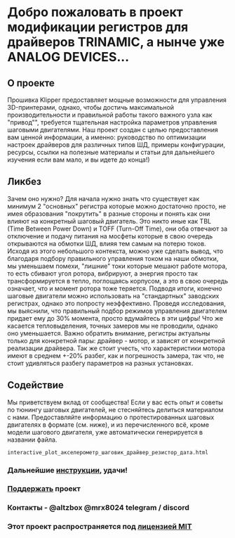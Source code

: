 
# Добро пожаловать в проект модификации регистров для драйверов TRINAMIC, а нынче уже ANALOG DEVICES... 

## О проекте
Прошивка Klipper предоставляет мощные возможности для управления 3D-принтерами, однако, чтобы достичь максимальной производительности и правильной работы такого важного узла как "привод"", требуется тщательная настройка параметров управления шаговыми двигателями.
Наш проект создан с целью предоставления вам ценной информации, а именно: руководство по оптимизации настроек драйверов для различных типов ШД, примеры конфигурации, ресурсы, ссылки на полезные материалы и статьи для дальнейшего изучения если вам мало, и вы идете до конца!)

## Ликбез
Зачем оно нужно?
Для начала нужно знать что существует как минимум 2 "основных" регистра которые можно достаточно просто, не имея образования "покрутить" в разные стороны и понять как они влияют на конкретный шаговый двигатель. 
Это никто иные как TBL (Time Between Power Down) и TOFF (Turn-Off Time), они оба отвечают за отключение и подачу питания на мосфеты которые в свою очередь открываются на обмотки ШД, влияя тем самым на потерю токов. Исходя из этого небольшого контекста, можно
уже сделать вывод, что благодаря подбору правильного управления током на наши обмотки, мы уменьшаем помехи, "лишние" токи которые мешают работе мотора, то есть сбивают угол ротора, вибрируют, а энергия просто так трансформируется в тепло, поглощаясь корпусом, а это в свою очередь означает, что и момент ротора тоже теряется.
Подводя итоги, конечно шаговые двигатели можно использовать на "стандартных" заводских регистрах, однако это попросту неэффективно. Проведя исследования, мы выяснили, что правильный подбор режимов управления двигателем придает ему до 30% момента, просто вдумайтесь в эти цифры! Что же касается тепловыделения, точных замеров мы не проводили, однако оно уменьшается. 
Важно обратить внимание, регистры актуальны только для конкретной пары: драйвер - мотор, и зависят от конкретной реализации драйвера. Так же стоит учесть, что характеристики мотора имеют в среднем +-20% разбег, как и погрешность замера, так что, не стоит удивляться разбегу параметров на разных установках.

## Содействие
Мы приветствуем вклад от сообщества! Если у вас есть опыт и советы по тюнингу шаговых двигателей, не стесняйтесь делиться материалом с нами. Предоставляйте информацию о протестированных шаговых двигателях в формате (см. ниже), и из перечисленного всё, кроме модели шагового двигателя, уже автоматически генерируется в названии файла.
```
interactive_plot_акселерометр_шаговик_драйвер_резистор_дата.html
```

### Дальнейшие [инструкции](/wiki/wiki.md), удачи!

### [Поддержать](https://ko-fi.com/altzbox) проект

### Контакты -  @altzbox @mrx8024 telegram / discord

### Этот проект распространяется под [лицензией MIT](/wiki/license.txt)
